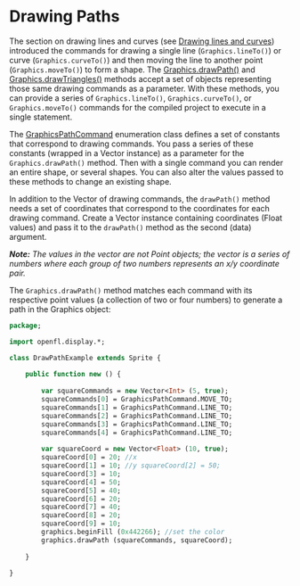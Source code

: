 # Drawing Paths

The section on drawing lines and curves (see [Drawing lines and curves](../drawing-lines-and-curves.md)) introduced the commands for drawing a single line (`Graphics.lineTo()`) or curve (`Graphics.curveTo()`) and then moving the line to another point (`Graphics.moveTo()`) to form a shape. The [Graphics.drawPath()](http://api.openfl.org/openfl/display/Graphics.html#drawPath) and [Graphics.drawTriangles()](http://api.openfl.org/openfl/display/Graphics.html#drawTriangles) methods accept a set of objects representing those same drawing commands as a parameter. With these methods, you can provide a series of `Graphics.lineTo()`, `Graphics.curveTo()`, or `Graphics.moveTo()` commands for the compiled project to execute in a single statement.

The [GraphicsPathCommand](http://api.openfl.org/openfl/display/GraphicsPathCommand.html) enumeration class defines a set of constants that correspond to drawing commands. You pass a series of these constants (wrapped in a Vector instance) as a parameter for the `Graphics.drawPath()` method. Then with a single command you can render an entire shape, or several shapes. You can also alter the values passed to these methods to change an existing shape.

In addition to the Vector of drawing commands, the `drawPath()` method needs a set of coordinates that correspond to the coordinates for each drawing command. Create a Vector instance containing coordinates (Float values) and pass it to the `drawPath()` method as the second (data) argument.

**_Note:_** _The values in the vector are not Point objects; the vector is a series of numbers where each group of two numbers represents an x/y coordinate pair._

The `Graphics.drawPath()` method matches each command with its respective point values (a collection of two or four numbers) to generate a path in the Graphics object:

```haxe
package;

import openfl.display.*;

class DrawPathExample extends Sprite {
	
	public function new () {
		
		var squareCommands = new Vector<Int> (5, true);
		squareCommands[0] = GraphicsPathCommand.MOVE_TO;
		squareCommands[1] = GraphicsPathCommand.LINE_TO;
		squareCommands[2] = GraphicsPathCommand.LINE_TO;
		squareCommands[3] = GraphicsPathCommand.LINE_TO;
		squareCommands[4] = GraphicsPathCommand.LINE_TO;
		
		var squareCoord = new Vector<Float> (10, true);
		squareCoord[0] = 20; //x
		squareCoord[1] = 10; //y squareCoord[2] = 50;
		squareCoord[3] = 10;
		squareCoord[4] = 50;
		squareCoord[5] = 40;
		squareCoord[6] = 20;
		squareCoord[7] = 40;
		squareCoord[8] = 20;
		squareCoord[9] = 10;
		graphics.beginFill (0x442266); //set the color
		graphics.drawPath (squareCommands, squareCoord);
		
	}
	
}
```